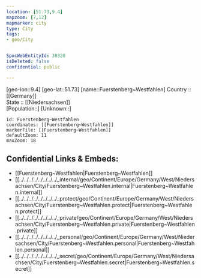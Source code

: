 ```yaml
---
location: [51.73,9.4] 
mapzoom: [7,12] 
mapmarker: city 
type: City
tags:
- geo/City


SpocWebEntityId: 30320
isDeleted: false
confidential: public

---
```

[geo-lon::9.4] 
[geo-lat::51.73] 
[name::Fuerstenberg~Westfahlen] 
Country :: [[Germany]]  
State :: [[Niedersachsen]]  
[Population::] 
[Unknown::] 


```leaflet
id: Fuerstenberg~Westfahlen
coordinates: [[Fuerstenberg~Westfahlen]] 
markerFile: [[Fuerstenberg~Westfahlen]] 
defaultZoom: 11 
maxZoom: 18
```


## Confidential Links & Embeds: 
- [[Fuerstenberg~Westfahlen|Fuerstenberg~Westfahlen]]  
- [[../../../../../../../../_internal/geo/Continent/Europe/Germany/West/Niedersachsen/City/Fuerstenberg~Westfahlen.internal|Fuerstenberg~Westfahlen.internal]] 
- [[../../../../../../../../_protect/geo/Continent/Europe/Germany/West/Niedersachsen/City/Fuerstenberg~Westfahlen.protect|Fuerstenberg~Westfahlen.protect]] 
- [[../../../../../../../../_private/geo/Continent/Europe/Germany/West/Niedersachsen/City/Fuerstenberg~Westfahlen.private|Fuerstenberg~Westfahlen.private]] 
- [[../../../../../../../../_personal/geo/Continent/Europe/Germany/West/Niedersachsen/City/Fuerstenberg~Westfahlen.personal|Fuerstenberg~Westfahlen.personal]] 
- [[../../../../../../../../_secret/geo/Continent/Europe/Germany/West/Niedersachsen/City/Fuerstenberg~Westfahlen.secret|Fuerstenberg~Westfahlen.secret]] 
